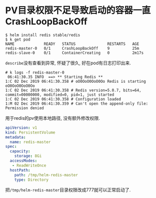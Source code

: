 # PV目录权限不足导致启动的容器一直CrashLoopBackOff

```
$ helm install redis stable/redis
$ k get pod
NAME             READY   STATUS              RESTARTS   AGE
redis-master-0   0/1     CrashLoopBackOff    9          25m
redis-slave-0    0/1     ContainerCreating   0          2m17s
```

`describe`没有查看到异常, 怀疑了很久, 好在pod有日志打印出来.

```
# k logs -f redis-master-0
 06:41:30.35 INFO  ==> ** Starting Redis **
1:C 02 Dec 2019 06:41:30.358 # oO0OoO0OoO0Oo Redis is starting oO0OoO0OoO0Oo
1:C 02 Dec 2019 06:41:30.358 # Redis version=5.0.7, bits=64, commit=00000000, modified=0, pid=1, just started
1:C 02 Dec 2019 06:41:30.358 # Configuration loaded
1:M 02 Dec 2019 06:41:30.359 # Can't open the append-only file: Permission denied
```

用于redis的pv使用本地路径, 没有额外修改权限.

```yaml
apiVersion: v1
kind: PersistentVolume
metadata:
  name: redis-master
spec:
  capacity:
    storage: 8Gi
  accessModes:
   - ReadWriteOnce
  hostPath:
    path: /tmp/helm-redis-master
    type: Directory
```

把`/tmp/helm-redis-master`目录权限改成777就可以正常启动了.
